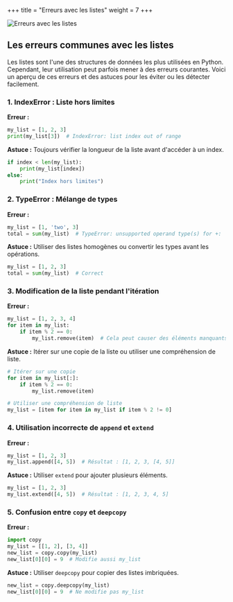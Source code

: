 +++
title = "Erreurs avec les listes"
weight = 7
+++


![Erreurs avec les listes](../erreur-listes.jpeg?width=20vw)

## Les erreurs communes avec les listes

Les listes sont l'une des structures de données les plus utilisées en Python. Cependant, leur utilisation peut parfois mener à des erreurs courantes. Voici un aperçu de ces erreurs et des astuces pour les éviter ou les détecter facilement.

### 1. **IndexError : Liste hors limites**

**Erreur :**

```python
my_list = [1, 2, 3]
print(my_list[3])  # IndexError: list index out of range
```
**Astuce :** Toujours vérifier la longueur de la liste avant d'accéder à un index.

```python
if index < len(my_list):
    print(my_list[index])
else:
    print("Index hors limites")
```

### 2. **TypeError : Mélange de types**

**Erreur :**

```python
my_list = [1, 'two', 3]
total = sum(my_list)  # TypeError: unsupported operand type(s) for +: 'int' and 'str'
```
**Astuce :** Utiliser des listes homogènes ou convertir les types avant les opérations.

```python
my_list = [1, 2, 3]
total = sum(my_list)  # Correct
```

### 3. **Modification de la liste pendant l'itération**

**Erreur :**

```python
my_list = [1, 2, 3, 4]
for item in my_list:
    if item % 2 == 0:
        my_list.remove(item)  # Cela peut causer des éléments manquants
```
**Astuce :** Itérer sur une copie de la liste ou utiliser une compréhension de liste.

```python
# Itérer sur une copie
for item in my_list[:]:
    if item % 2 == 0:
        my_list.remove(item)

# Utiliser une compréhension de liste
my_list = [item for item in my_list if item % 2 != 0]
```

### 4. **Utilisation incorrecte de `append` et `extend`**

**Erreur :**

```python
my_list = [1, 2, 3]
my_list.append([4, 5])  # Résultat : [1, 2, 3, [4, 5]]
```
**Astuce :** Utiliser `extend` pour ajouter plusieurs éléments.

```python
my_list = [1, 2, 3]
my_list.extend([4, 5])  # Résultat : [1, 2, 3, 4, 5]
```

### 5. **Confusion entre `copy` et `deepcopy`**

**Erreur :**

```python
import copy
my_list = [[1, 2], [3, 4]]
new_list = copy.copy(my_list)
new_list[0][0] = 9  # Modifie aussi my_list
```
**Astuce :** Utiliser `deepcopy` pour copier des listes imbriquées.

```python
new_list = copy.deepcopy(my_list)
new_list[0][0] = 9  # Ne modifie pas my_list
```
